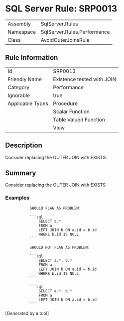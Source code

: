 # SQL Server Rule: SRP0013
  
|    |    |
|----|----|
| Assembly | SqlServer.Rules |
| Namespace | SqlServer.Rules.Performance |
| Class | AvoidOuterJoinsRule |
  
## Rule Information
  
|    |    |
|----|----|
| Id | SRP0013 |
| Friendly Name | Existence tested with JOIN |
| Category | Performance |
| Ignorable | true |
| Applicable Types | Procedure  |
|   | Scalar Function |
|   | Table Valued Function |
|   | View |
  
## Description
  
Consider replacing the OUTER JOIN with EXISTS.
  
## Summary
  
Consider replacing the OUTER JOIN with EXISTS
  
### Examples
  

               SHOULD FLAG AS PROBLEM:
            
               ```sql
                   SELECT a.*
                   FROM a
                   LEFT JOIN b ON a.id = b.id
                   WHERE b.id IS NULL
               ```
            
               SHOULD NOT FLAG AS PROBLEM:
            
               ```sql
                   SELECT a.*, b.*
                   FROM a
                   LEFT JOIN b ON a.id = b.id
                   WHERE b.id IS NULL
               ```
            
               ```sql
                   SELECT a.*, b.*
                   FROM a
                   LEFT JOIN b ON a.id = b.id
               ```
               
[Generated by a tool]
